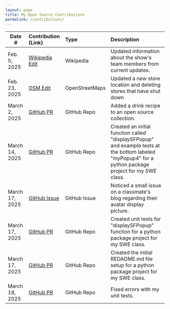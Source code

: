 ```yaml
---
layout: page
title: My Open Source Contributions
permalink: /contributions/
---
```


<!--
Type of the contribution should be "Wikipedia edit", "OpenStreet Map feature", "Documentation", "Course website", "Blog",
"Browser Add-on", etc.

The description should include a brief summary of what you did.

The link should bring us to a public page that shows your contribution. 

Replace the first row with your own contribution. 

-->





| Date #       | Contribution (Link)  | Type  | Description |
|---|:---|:---|:---|
| Feb. 5, 2025   | [Wikipedia Edit](https://en.wikipedia.org/w/index.php?title=Christina_Haack&oldid=1274153017)    | Wikipedia    |   Updated information about the show's team members from current updates.    |
| Feb. 23, 2025  | [OSM Edit](https://www.openstreetmap.org/user/sh1239/history#map=19/40.530753/-74.228151)  | OpenStreetMaps | Updated a new store location and deleting stores that have shut down    |
| March 2, 2025    | [GitHub PR](https://github.com/alfg/opendrinks/pull/1433)   | GitHub Repo    | Added a drink recipe to an open source collection.  |
| March 14, 2025    | [GitHub PR](https://github.com/software-students-spring2025/3-python-package-push-then-pull/pull/4)   | GitHub Repo   | Created an initial function called "displaySFPopup" and example tests at the bottom labeled "myPopup4" for a python package project for my SWE class.	  |
| March 17, 2025    | [GitHub Issue](https://github.com/ossd-s25/ajokt123-weekly/issues/1)   | GitHub Issue    | Noticed a small issue on a classmate's blog regarding their avatar display picture.  |
| March 17, 2025    | [GitHub PR](https://github.com/software-students-spring2025/3-python-package-push-then-pull/pull/15)   | GitHub Repo   | Created unit tests for "displaySFPopup" function for a python package project for my SWE class.	|
| March 17, 2025    | [GitHub PR](https://github.com/software-students-spring2025/3-python-package-push-then-pull/pull/16)   | GitHub Repo   | Created the initial REDADME.md file setup for a python package project for my SWE class.	|
| March 18, 2025    | [GitHub PR](https://github.com/software-students-spring2025/3-python-package-push-then-pull/pull/19)   | GitHub Repo   | Fixed errors with my unit tests. |


